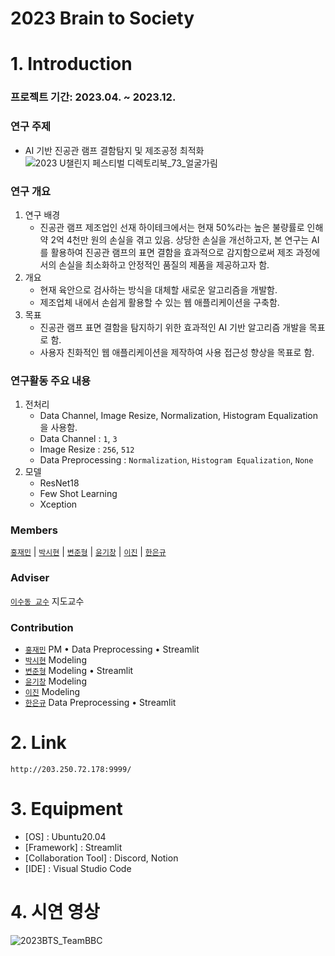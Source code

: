 # **2023 Brain to Society**

# **1. Introduction**

### **프로젝트 기간: 2023.04. ~ 2023.12.**

### **연구 주제**
- AI 기반 진공관 램프 결함탐지 및 제조공정 최적화
![2023 U챌린지 페스티벌 디렉토리북_73_얼굴가림](https://github.com/2023-BTS/Result_and_Streamlit/assets/101177823/69edffe5-e67e-4cb0-bd74-3634d727cba0)

### 연구 개요
1. 연구 배경
    - 진공관 램프 제조업인 선재 하이테크에서는 현재 50%라는 높은 불량률로 인해 약 2억 4천만 원의 손실을 겪고 있음. 상당한 손실을 개선하고자, 본 연구는 AI를 활용하여 진공관 램프의 표면 결함을 효과적으로 감지함으로써 제조 과정에서의 손실을 최소화하고 안정적인 품질의 제품을 제공하고자 함.
2. 개요 
    - 현재 육안으로 검사하는 방식을 대체할 새로운 알고리즘을 개발함.
    - 제조업체 내에서 손쉽게 활용할 수 있는 웹 애플리케이션을 구축함.
3. 목표
    - 진공관 램프 표면 결함을 탐지하기 위한 효과적인 AI 기반 알고리즘 개발을 목표로 함.
    - 사용자 친화적인 웹 애플리케이션을 제작하여 사용 접근성 향상을 목표로 함.

### **연구활동 주요 내용**
1. 전처리
    - Data Channel, Image Resize, Normalization, Histogram Equalization을 사용함.
    - Data Channel : `1`, `3`
    - Image Resize : `256`, `512`
    - Data Preprocessing : `Normalization`, `Histogram Equalization`, `None`
2. 모델
    - ResNet18
    - Few Shot Learning
    - Xception

### **Members**
[`홍재민`](https://github.com/HongJaeMin) | [`박시현`](https://github.com/SihyeonP) | [`변준형`](https://github.com/Djkd22) | [`윤기창`](https://github.com/YunGichang7) | [`이진`](https://github.com/dlwls22) | [`한은규`](https://github.com/eungyuHann)

### **Adviser**
[`이수동 교수`]() 지도교수

### **Contribution**
- [`홍재민`](https://github.com/HongJaeMin) PM • Data Preprocessing • Streamlit
- [`박시현`](https://github.com/SihyeonP) Modeling
- [`변준형`](https://github.com/Djkd22) Modeling • Streamlit
- [`윤기창`](https://github.com/YunGichang7) Modeling
- [`이진`](https://github.com/dlwls22) Modeling
- [`한은규`](https://github.com/eungyuHann) Data Preprocessing • Streamlit

# **2. Link**
    http://203.250.72.178:9999/

# **3. Equipment**
- [OS] : Ubuntu20.04
- [Framework] : Streamlit
- [Collaboration Tool] : Discord, Notion
- [IDE] : Visual Studio Code

# **4. 시연 영상**
![2023BTS_TeamBBC](https://github.com/2023-BTS/Result_and_Streamlit/assets/101177823/ce6f9350-d409-4015-8c71-8e44863577ea)